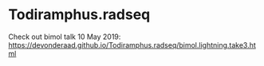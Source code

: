 # Todiramphus.radseq

Check out bimol talk 10 May 2019: https://devonderaad.github.io/Todiramphus.radseq/bimol.lightning.take3.html
